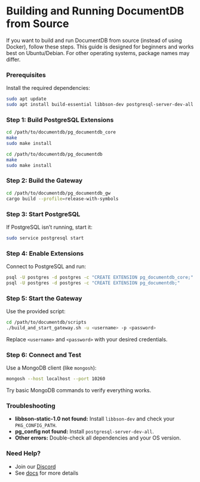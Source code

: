# Building and Running DocumentDB from Source

If you want to build and run DocumentDB from source (instead of using Docker), follow these steps. This guide is designed for beginners and works best on Ubuntu/Debian. For other operating systems, package names may differ.

### Prerequisites

Install the required dependencies:

```bash
sudo apt update
sudo apt install build-essential libbson-dev postgresql-server-dev-all pkg-config rustc cargo
```

### Step 1: Build PostgreSQL Extensions

```bash
cd /path/to/documentdb/pg_documentdb_core
make
sudo make install

cd /path/to/documentdb/pg_documentdb
make
sudo make install
```

### Step 2: Build the Gateway

```bash
cd /path/to/documentdb/pg_documentdb_gw
cargo build --profile=release-with-symbols
```

### Step 3: Start PostgreSQL

If PostgreSQL isn’t running, start it:

```bash
sudo service postgresql start
```

### Step 4: Enable Extensions

Connect to PostgreSQL and run:

```bash
psql -U postgres -d postgres -c "CREATE EXTENSION pg_documentdb_core;"
psql -U postgres -d postgres -c "CREATE EXTENSION pg_documentdb;"
```

### Step 5: Start the Gateway

Use the provided script:

```bash
cd /path/to/documentdb/scripts
./build_and_start_gateway.sh -u <username> -p <password>
```
Replace `<username>` and `<password>` with your desired credentials.

### Step 6: Connect and Test

Use a MongoDB client (like `mongosh`):

```bash
mongosh --host localhost --port 10260
```

Try basic MongoDB commands to verify everything works.

### Troubleshooting

- **libbson-static-1.0 not found:**  Install `libbson-dev` and check your `PKG_CONFIG_PATH`.
- **pg_config not found:**  Install `postgresql-server-dev-all`.
- **Other errors:**  Double-check all dependencies and your OS version.

### Need Help?

- Join our [Discord](https://discord.gg/vH7bYu524D)
- See [docs](https://documentdb.io/docs) for more details
